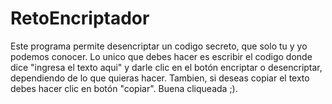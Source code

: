 # RetoEncriptador

Este programa permite desencriptar un codigo secreto, que solo tu y yo podemos conocer. Lo unico que debes hacer es escribir el codigo
donde dice "ingresa el texto aqui" y darle clic en el botón encriptar o desencriptar, dependiendo de lo que quieras hacer. Tambien, 
si deseas copiar el texto debes hacer clic en botón "copiar". Buena cliqueada ;).
